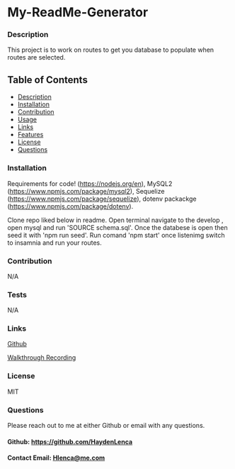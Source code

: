 # My-ReadMe-Generator
    
  ### Description
  This project is to work on routes to get you database to populate when routes are selected.

  ## Table of Contents
  * [Description](#description)
  * [Installation](#installation)
  * [Contribution](#contribution)
  * [Usage](#usage)
  * [Links](#links)
  * [Features](#features)
  * [License](#license)
  * [Questions](#questions)
  
  ### Installation
  Requirements for code! (https://nodejs.org/en),
  MySQL2 (https://www.npmjs.com/package/mysql2), Sequelize (https://www.npmjs.com/package/sequelize), 
  dotenv packackge (https://www.npmjs.com/package/dotenv).

  Clone repo liked below in readme. 
  Open terminal navigate to the develop , open mysql and run 'SOURCE schema.sql'.
  Once the databese is open then seed it with 'npm run seed'.
  Run comand 'npm start' once listenimg switch to insamnia and run your routes.

  ### Contribution
  N/A

  ### Tests
  N/A

  ### Links
  [Github](https://github.com/HaydenLenca/ORM-Challenge-E-commerce) 
  
  [Walkthrough Recording](https://drive.google.com/file/d/1Y0fFOKoPymjKCxbllARJ4MZZzihZMJaA/view)


  ### License 
   MIT

  
   

  ### Questions 
  Please reach out to me at either Github or email with any questions.
  #### Github: https://github.com/HaydenLenca
  #### Contact Email: Hlenca@me.com